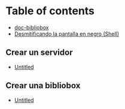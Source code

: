 # Table of contents

* [doc-bibliobox](README.md)
* [Desmitificando la pantalla en negro \(Shell\)](desmitificando-la-pantalla-en-negro-shell.md)

## Crear un servidor

* [Untitled](crear-un-servidor/untitled.md)

## Crear una bibliobox

* [Untitled](crear-una-bibliobox/untitled.md)

